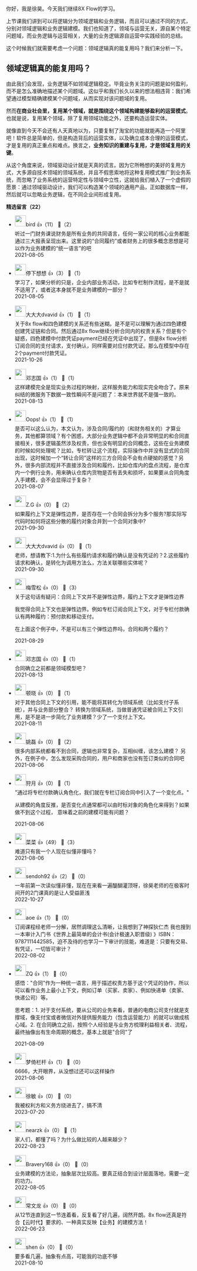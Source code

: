 你好，我是徐昊。今天我们继续8X Flow的学习。

上节课我们讲到可以将逻辑分为领域逻辑和业务逻辑，而且可以通过不同的方式，分别对领域逻辑和业务逻辑建模。我们也知道了，领域与运营无关，源自某个特定问题域，而业务逻辑与运营相关，大量的业务逻辑源自运营中实践经验的总结。

这个时候我们就需要考虑一个问题：领域逻辑真的能复用吗？我们来分析一下。

## 领域逻辑真的能复用吗？

由此我们会发现，业务逻辑不如领域逻辑稳定。毕竟业务关注的问题是如何盈利，而不是怎么准确地描述某个问题域。这似乎和我们长久以来的想法相违背：我们希望通过模型精确建模某个问题域，从而实现对该问题域的复用。

然而**在商业社会里，复用某个领域，就是围绕这个领域构建能够盈利的运营模式**。也就是说，复用某个领域，除了复用领域功能之外，还要构造运营实体。

就像直到今天不会还有人天真地以为，只要复制了淘宝的功能就能再造一个阿里吧！软件总是简单的，但是构造背后的运营实体，以及确立成本合理的运营模式，才是复用的真正重点和难点。换言之，**业务知识的重建与复用，才是领域复用的关键**。

从这个角度来说，领域驱动设计就是天真的谎言。因为它所畅想的美好的复用方式，大多源自技术领域的领域系统，并且不假思索地将这种复用模式推广到业务系统，而忽略了业务系统的运营特定性与领域中立性，这就给我们植入了一个虚假的愿景：通过领域驱动设计，我们可以构造某个领域的通用产品，正如数据库一样，然后就可以忽略业务逻辑，在不同企业间形成复用。
<div><strong>精选留言（22）</strong></div><ul>
<li><img src="https://static001.geekbang.org/account/avatar/00/10/9c/1c/9e19066e.jpg" width="30px"><span>bird</span> 👍（11） 💬（2）<div>听过一门财务课说财务是所有业务的共同语言，任何一家公司的核心业务都能通过三大报表呈现出来。这里说的“合同履约”或者财务上的很多概念思想是可以作为业务建模的“统一语言”的吧</div>2021-08-05</li><br/><li><img src="https://static001.geekbang.org/account/avatar/00/10/ca/26/f300e187.jpg" width="30px"><span>停下想想</span> 👍（3） 💬（1）<div>学习了，如果分析的只是，企业内部业务活动，比如专栏制作流程，是不是就不适用了，或者这本身就不是业务建模的一部分？</div>2021-08-05</li><br/><li><img src="https://thirdwx.qlogo.cn/mmopen/vi_32/Q0j4TwGTfTJW3d3MZwQwaq0aKfQsL4TUaaVULibpNwA8e3OAoCCwGBco5mAbjybhhvv99UlNEkHJoPmFZN3z4kg/132" width="30px"><span>大大大dvavid</span> 👍（1） 💬（1）<div>关于8x flow和四色建模的关系还有些迷糊。是不是可以理解为通过四色建模创建凭证链和合同。然后通过8x flow继续分析合同内的权责关系？但是有个疑惑，四色建模中付款凭证payment已经在凭证中出现了，但是8x flow分析订阅合同的支付请求，支付确认，同样需要对应付款凭证。那么在模型中存在2个payment付款凭证。</div>2021-10-26</li><br/><li><img src="https://static001.geekbang.org/account/avatar/00/0f/ed/84/0b8e2d25.jpg" width="30px"><span>邓志国</span> 👍（1） 💬（1）<div>这样建模完全是现实业务过程的映射，这样服务能力和现实完全吻合了。原来纠结的微服务下数据一致性瞬间不是问题了：本来世界就不是强一致的。</div>2021-08-13</li><br/><li><img src="https://static001.geekbang.org/account/avatar/00/16/93/32/e11fcd33.jpg" width="30px"><span>Oops!</span> 👍（1） 💬（1）<div>是否可以这么认为，本文认为，涉及合同&#47;履约的（和财务相关的）才算业务，其他都算领域？有个困惑，大部分业务逻辑中都不会非常明显的和合同直接相关，很多逻辑虽然涉及权责，但也没有明显的合同概念，这些在业务建模的时候如何处理呢？比如，专栏转让这个流程，实际操作中并没有显式的合同出现，这时候加一个“转让合同”这样的三方合同会不会有点硬拗的感觉？另外，很多内部流程并不直接涉及合同和履约，比如仓库内的盘点流程，是仓库内一个例行业务，用来确认仓库内货物是否有丢失和损坏，如果要从合同角度入手建模，会不会显得过于复杂？</div>2021-08-07</li><br/><li><img src="https://static001.geekbang.org/account/avatar/00/19/0b/73/a04b5d3f.jpg" width="30px"><span>Z.G</span> 👍（0） 💬（2）<div>如果履约上下文是弹性边界，是否存在一个合同会拆分为多个服务?那实际写代码时如何将这些分散的履约对象合并到一个合同对象中?</div>2021-09-30</li><br/><li><img src="https://thirdwx.qlogo.cn/mmopen/vi_32/Q0j4TwGTfTJW3d3MZwQwaq0aKfQsL4TUaaVULibpNwA8e3OAoCCwGBco5mAbjybhhvv99UlNEkHJoPmFZN3z4kg/132" width="30px"><span>大大大dvavid</span> 👍（0） 💬（1）<div>老师，想请教下:1.为什么有些履约请求和履约确认是没有凭证的？2.这些履约请求和确认，是转化为调用方法么，方法关联哪些实体呢？</div>2021-09-30</li><br/><li><img src="https://static001.geekbang.org/account/avatar/00/10/51/01/66d30cf0.jpg" width="30px"><span>梅雪松</span> 👍（0） 💬（3）<div>关于这句话有疑问：合同上下文并不是弹性边界，履约上下文才是弹性边界

我觉得合同上下文也是弹性边界。例如专栏订阅合同上下文，对于专栏付款确认有两种履约：预付款和移动支付。

在上面这个例子中，不是可以有三个弹性边界吗，合同和两个履约？</div>2021-08-29</li><br/><li><img src="https://static001.geekbang.org/account/avatar/00/0f/ed/84/0b8e2d25.jpg" width="30px"><span>邓志国</span> 👍（0） 💬（1）<div>合同确立之前都是领域模型吧？</div>2021-08-13</li><br/><li><img src="https://static001.geekbang.org/account/avatar/00/0f/49/3c/fe7be5cc.jpg" width="30px"><span>顿晓</span> 👍（0） 💬（1）<div>对于其他合同上下文的引用，能不能将其转化为领域系统（比如支付子系统），并与业务部分整合？
转换为领域系统，当做普通凭证被合同上下文引用，是不是进一步简化了业务建模？少了一个支付上下文。</div>2021-08-11</li><br/><li><img src="https://static001.geekbang.org/account/avatar/00/0f/f5/66/ff9fb166.jpg" width="30px"><span>姚磊</span> 👍（0） 💬（2）<div>很多内部系统都看不到合同，逻辑也非常复杂，互相纠缠，该怎么建模？
另外，在例子中，怎么发现采购合同的，用户和商家也没有签订类似的合同吧</div>2021-08-06</li><br/><li><img src="https://static001.geekbang.org/account/avatar/00/12/5f/d2/a39e5cea.jpg" width="30px"><span>狩月</span> 👍（0） 💬（1）<div>&quot;通过将专栏付款确认角色化，我们就在专栏订阅合同中引入了一个变化点。&quot;

从建模的角度反推，是否变化点通常都可以由时标对象的角色化来得到？如果做不到这个过程， 意味着之前的建模可能有问题？</div>2021-08-06</li><br/><li><img src="https://static001.geekbang.org/account/avatar/00/18/9b/ba/7f42f28b.jpg" width="30px"><span>菜菜</span> 👍（49） 💬（3）<div>难道只有我一个人现在似懂非懂吗？</div>2021-08-06</li><br/><li><img src="http://thirdwx.qlogo.cn/mmopen/vi_32/Q0j4TwGTfTLQcr5YD5xznC0KTuVcYGOhiaicExSOniad2fFwxzueTXxyjf0YGII0of0zAGgDsmm7IIE4a14sMRFiaQ/132" width="30px"><span>sendoh92</span> 👍（2） 💬（0）<div>一年前第一次读似懂非懂，现在在来看一遍醍醐灌顶呀，徐昊老师的在极客时间开的2门课真的是让人受益匪浅</div>2022-10-27</li><br/><li><img src="https://static001.geekbang.org/account/avatar/00/11/1d/de/62bfa83f.jpg" width="30px"><span>aoe</span> 👍（1） 💬（0）<div>订阅课程经老师一分解，居然调理这么清晰，让我想到了神探狄仁杰
我也搜到一本审计入门书《世界上最简单的会计书(会计极速入职晋级) 》ISBN：9787111442585，迫不及待的也学习一下审计的技能，难道是：只要有交易、有凭证，一切皆可审计？</div>2022-08-02</li><br/><li><img src="https://static001.geekbang.org/account/avatar/00/0f/72/7a/abb7bfe3.jpg" width="30px"><span>ZQ</span> 👍（1） 💬（0）<div>感悟：&quot;合同&quot;作为一种统一语言，用于描述权责方基于这个凭证的协作，所以可以看作业务上最小上下文，例如订单（买家、卖家）、例如快递单（卖家、快递公司）等。

思考题：1. 对于支付系统，要从公司的业务来看，普通的电商公司支付就是支撑域，像支付宝或者微信对外提供服务能力（包含运营能力）的就可以做成核心域。2. 在合同确立之前，按照个人经验是与业务方梳理利益相关者、流程，最终抽像出有生命周期的概念，基本上就是&quot;合同&quot;了</div>2021-08-09</li><br/><li><img src="http://thirdwx.qlogo.cn/mmopen/vi_32/bvj76PmeUvW8kokyu91IZWuRATKmabibDWbzAj2TajeEic7WvKCJOLaOh6jibEmdQ36EO3sBUZ0HibAiapsrZo64U8w/132" width="30px"><span>梦倚栏杆</span> 👍（1） 💬（0）<div>6666，大开眼界，从没想过还可以这样操作</div>2021-08-06</li><br/><li><img src="https://static001.geekbang.org/account/avatar/00/13/e1/5a/d2081f1c.jpg" width="30px"><span>徐敏</span> 👍（0） 💬（0）<div>我被权利方和义务方绕进去了，搞不清</div>2023-07-20</li><br/><li><img src="https://static001.geekbang.org/account/avatar/00/11/0a/87/56b07589.jpg" width="30px"><span>nearzk</span> 👍（0） 💬（1）<div>家人们，都懂了吗？为什么做比较的人越来越少？</div>2022-08-23</li><br/><li><img src="https://static001.geekbang.org/account/avatar/00/12/d0/4d/2116c1a4.jpg" width="30px"><span>Bravery168</span> 👍（0） 💬（0）<div>业务建模的方法论，抽象层次比较高。要真正结合到设计层面落地，需要一定的功力。</div>2022-08-05</li><br/><li><img src="https://static001.geekbang.org/account/avatar/00/12/61/2d/65f016bf.jpg" width="30px"><span>常文龙</span> 👍（0） 💬（0）<div>从12节连直到这一节连着看，反复看了好几遍，阔然开朗。8x flow还真是符合【云时代】要求的、一种真实反映【业务】的建模方法！</div>2022-06-23</li><br/><li><img src="https://static001.geekbang.org/account/avatar/00/12/8a/5a/b67a82e3.jpg" width="30px"><span>shen</span> 👍（0） 💬（0）<div>要多看几遍，抽象有点高，可能我的功底不够</div>2021-08-10</li><br/>
</ul>